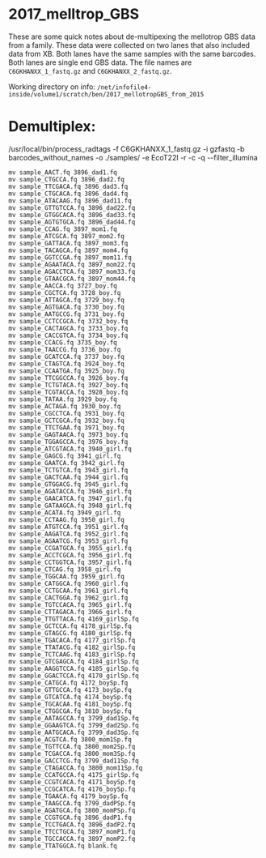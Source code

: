 # 2017_melltrop_GBS

These are some quick notes about de-multipexing the mellotrop GBS data from a family.  These data were collected on two lanes that also included data from XB. Both lanes have the same samples with the same barcodes.  Both lanes are single end GBS data.  The file names are `C6GKHANXX_1_fastq.gz` and `C6GKHANXX_2_fastq.gz`.

Working directory on info: `/net/infofile4-inside/volume1/scratch/ben/2017_mellotropGBS_from_2015`

# Demultiplex:

/usr/local/bin/process_radtags -f C6GKHANXX_1_fastq.gz -i gzfastq -b barcodes_without_names -o ./samples/ -e EcoT22I -r -c -q --filter_illumina

```
mv sample_AACT.fq 3896_dad1.fq
mv sample_CTGCCA.fq 3896_dad2.fq
mv sample_TTCGACA.fq 3896_dad3.fq
mv sample_CTGCACA.fq 3896_dad4.fq
mv sample_ATACAAG.fq 3896_dad11.fq
mv sample_GTTGTCCA.fq 3896_dad22.fq
mv sample_GTGGCACA.fq 3896_dad33.fq
mv sample_AGTGTGCA.fq 3896_dad44.fq
mv sample_CCAG.fq 3897_mom1.fq
mv sample_ATCGCA.fq 3897_mom2.fq
mv sample_GATTACA.fq 3897_mom3.fq
mv sample_TACAGCA.fq 3897_mom4.fq
mv sample_GGTCCGA.fq 3897_mom11.fq
mv sample_AGAATACA.fq 3897_mom22.fq
mv sample_AGACCTCA.fq 3897_mom33.fq
mv sample_GTAACGCA.fq 3897_mom44.fq
mv sample_AACCA.fq 3727_boy.fq
mv sample_CGCTCA.fq 3728_boy.fq
mv sample_ATTAGCA.fq 3729_boy.fq
mv sample_AGTGACA.fq 3730_boy.fq
mv sample_AATGCCG.fq 3731_boy.fq
mv sample_CCTCCGCA.fq 3732_boy.fq
mv sample_CACTAGCA.fq 3733_boy.fq
mv sample_CACCGTCA.fq 3734_boy.fq
mv sample_CCACG.fq 3735_boy.fq
mv sample_TAACCG.fq 3736_boy.fq
mv sample_GCATCCA.fq 3737_boy.fq
mv sample_CTAGTCA.fq 3924_boy.fq
mv sample_CCAATGA.fq 3925_boy.fq
mv sample_TTCGGCCA.fq 3926_boy.fq
mv sample_TCTGTACA.fq 3927_boy.fq
mv sample_TCGTACCA.fq 3928_boy.fq
mv sample_TATAA.fq 3929_boy.fq
mv sample_ACTAGA.fq 3930_boy.fq
mv sample_CGCCTCA.fq 3931_boy.fq
mv sample_GCTCGCA.fq 3932_boy.fq
mv sample_TTCTGAA.fq 3971_boy.fq
mv sample_GAGTAACA.fq 3973_boy.fq
mv sample_TGGAGCCA.fq 3976_boy.fq
mv sample_ATCGTACA.fq 3940_girl.fq
mv sample_GAGCG.fq 3941_girl.fq
mv sample_GAATCA.fq 3942_girl.fq
mv sample_TCTGTCA.fq 3943_girl.fq
mv sample_GACTCAA.fq 3944_girl.fq
mv sample_GTGGACG.fq 3945_girl.fq
mv sample_AGATACCA.fq 3946_girl.fq
mv sample_GAACATCA.fq 3947_girl.fq
mv sample_GATAAGCA.fq 3948_girl.fq
mv sample_ACATA.fq 3949_girl.fq
mv sample_CCTAAG.fq 3950_girl.fq
mv sample_ATGTCCA.fq 3951_girl.fq
mv sample_AAGATCA.fq 3952_girl.fq
mv sample_AGAATCG.fq 3953_girl.fq
mv sample_CCGATGCA.fq 3955_girl.fq
mv sample_ACCTCGCA.fq 3956_girl.fq
mv sample_CCTGGTCA.fq 3957_girl.fq
mv sample_CTCAG.fq 3958_girl.fq
mv sample_TGGCAA.fq 3959_girl.fq
mv sample_CATGGCA.fq 3960_girl.fq
mv sample_CCTGCAA.fq 3961_girl.fq
mv sample_CACTGGA.fq 3962_girl.fq
mv sample_TGTCCACA.fq 3965_girl.fq
mv sample_CTTAGACA.fq 3966_girl.fq
mv sample_TTGTTACA.fq 4169_girlSp.fq
mv sample_GCTCCA.fq 4178_girlSp.fq
mv sample_GTAGCG.fq 4180_girlSp.fq
mv sample_TGACACA.fq 4177_girlSp.fq
mv sample_TTATACG.fq 4182_girlSp.fq
mv sample_TCTCAAG.fq 4183_girlSp.fq
mv sample_GTCGAGCA.fq 4184_girlSp.fq
mv sample_AAGGTCCA.fq 4185_girlSp.fq
mv sample_GGACTCCA.fq 4170_girlSp.fq
mv sample_CATGCA.fq 4172_boySp.fq
mv sample_GTTGCCA.fq 4173_boySp.fq
mv sample_GTCATCA.fq 4174_boySp.fq
mv sample_TGCACAA.fq 4181_boySp.fq
mv sample_CTGGCGA.fq 3810_boySp.fq
mv sample_AATAGCCA.fq 3799_dad1Sp.fq
mv sample_GGAAGTCA.fq 3799_dad2Sp.fq
mv sample_AATGCACA.fq 3799_dad3Sp.fq
mv sample_ACGTCA.fq 3800_mom1Sp.fq
mv sample_TGTTCCA.fq 3800_mom2Sp.fq
mv sample_TCGACCA.fq 3800_mom3Sp.fq
mv sample_GACCTCG.fq 3799_dad11Sp.fq
mv sample_CTAGACCA.fq 3800_mom11Sp.fq
mv sample_CCATGCCA.fq 4175_girlSp.fq
mv sample_CCGTCACA.fq 4171_boySp.fq
mv sample_CCGCATCA.fq 4176_boySp.fq
mv sample_TGAACA.fq 4179_boySp.fq
mv sample_TAAGCCA.fq 3799_dadPSp.fq
mv sample_AGATGCA.fq 3800_momPSp.fq
mv sample_CCGTGCA.fq 3896_dadP1.fq
mv sample_TCCTGACA.fq 3896_dadP2.fq
mv sample_TTCCTGCA.fq 3897_momP1.fq
mv sample_TGCCACCA.fq 3897_momP2.fq
mv sample_TTATGGCA.fq blank.fq
```
